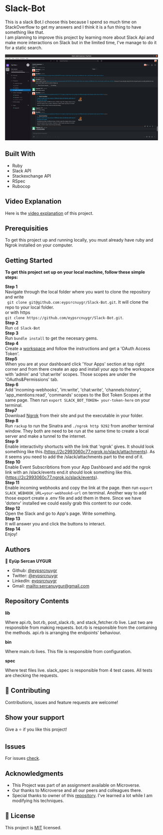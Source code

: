 # Slack-Bot
This is a slack Bot.I choose this because I spend so much time on StackOverflow to get my answers and I think it is a fun thing to have something like that.<br>
I am planning to improve this project by learning more about Slack Api and make more interactions on Slack
but in the limited time, I've manage to do it for a static search.

![screenshot](./assets/Screenshot.png)

## Built With
* Ruby
* Slack API
* Stackexchange API
* RSpec
* Rubocop

## Video Explanation

Here is the [video explanation](https://www.loom.com/share/de84556995414869b6f6e127f291ac27) of this project.

## Prerequisities

To get this project up and running locally, you must already have ruby and Ngrok installed on your computer.

## Getting Started

**To get this project set up on your local machine, follow these simple steps:**

**Step 1**<br>
Navigate through the local folder where you want to clone the repository and write<br>
``` git clone git@github.com:eypsrcnuygr/Slack-Bot.git```. It will clone the repo to your local folder.<br>
or with https<br>
```git clone https://github.com/eypsrcnuygr/Slack-Bot.git```.<br>
**Step 2**<br>
Run ```cd Slack-Bot```<br>
**Step 3**<br>
Run ```bundle install``` to get the necesary gems.<br>
**Step 4**<br>
Create a [workspace](https://slack.com/get-started#/create) and follow the instructions and get a 'OAuth Access Token'.<br>
**Step5**<br>
When you are at your dashboard click 'Your Apps' section at top right corner and from there create an app and install your app to the workspace with 'admin' and 'chat:write' scopes. Those scopes are under the 'OAuths&Permissions' tab.<br>
**Step 6**<br>
Add 'incoming-webhooks', 'im:write', 'chat:write', 'channels:history', 'app_mentions:read', 'commands' scopes to the Bot Token Scopes at the same page. Then run ```export SLACK_BOT_TOKEN= your-token-here``` on your terminal.<br>
**Step7**<br>
Download [Ngrok](https://ngrok.com/) from their site and put the executable in your folder.<br>
**Step 8**<br>
Run ```rackup``` to run the Sinatra and ```./ngrok http 9292``` from another terminal window. They both are need to be run at the same time to create a local server and make a tunnel to the internet.<br>
**Step 9**<br>
Enable interactivity shortucts with the link that 'ngrok' gives. It should look something like this.(https://2c2993060c77.ngrok.io/slack/attachments). As it seems you need to add the /slack/attachments part to the end of it.<br>
**Step 10**<br>
Enable Event Subscribtions from your App Dashboard and add the ngrok link with an /slack/events end.it should look something like this.(https://2c2993060c77.ngrok.io/slack/events).<br>
**Step 11**<br>
Enable incoming webhooks and copy the link at the page. then run ```export SLACK_WEBHOOK_URL=your-webhookd-url``` on terminal. Another way to add those export create a .env file and add them in there. Since we have 'dotenv' installed we could easily grab this content to our code.<br>
**Step 12**<br>
Open the Slack and go to App's page. Write something.<br>
**Step 13**<br>
It will answer you and click the buttons to interact.<br>
**Step 14**<br>
Enjoy!<br>

## Authors

👤 **Eyüp Sercan UYGUR**

-   Github: [@eypsrcnuygr](https://github.com/eypsrcnuygr)
-   Twitter: [@eypsrcnuygr](https://twitter.com/eypsrcnuygr)
-   LinkedIn: [eypsrcnuygr](https://www.linkedin.com/in/eypsrcnuygr/)
-   Gmail: <mailto:sercanuygur@gmail.com>


## Repository Contents

**lib**

Where api.rb, bot.rb, post_slack.rb, and stack_fetcher.rb live. Last two are responsible from making requests. bot.rb is responsible from the containing the methods. api.rb is arranging the endpoints' behaviour.

**bin**

Where main.rb lives. This file is responsible from configuration.

**spec**

Where test files live. slack_spec is responsible from 4 test cases. All tests are checking the requests.

## 🤝 Contributing

Contributions, issues and feature requests are welcome!

## Show your support

Give a ⭐️ if you like this project!

## Issues

For issues [check](https://github.com/eypsrcnuygr/Slack-Bot/issues).

## Acknowledgments

-   This Project was part of an assignment available on Microverse.
-   Our thanks to Microverse and all our peers and colleagues there.
-   Special thanks to owner of this [repository](https://github.com/ozovalihasan/slack-tictactoe-bot). I've learned a lot while I am modifying his techniques.

## 📝 License

This project is [MIT](lic.url) licensed.
